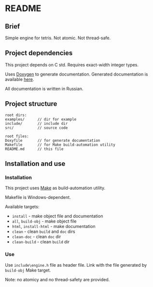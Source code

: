 # README

## Brief

Simple engine for tetris. Not atomic. Not thread-safe.

## Project dependencies

This project depends on C std. Requires exact-width integer types.

Uses [Doxygen](https://www.doxygen.nl/index.html) to generate documentation.
Generated documentation is available [here](https://miroslavbel.github.io/projects/tetris_engine/documentation/doxygen/html/index.html).

All documentation is written in Russian.

## Project structure

```text
root dirs:
examples/      // dir for example
include/       // include dir
src/           // source code

root files:
Doxyfile       // for generate documentation
Makefile       // for Make build-automation utility
README.md      // this file
```

## Installation and use

### Installation

This project uses [Make](https://www.gnu.org/software/make/) as
build-automation utility.

Makefile is Windows-dependent.

Available targets:

+ `install` - make object file and documentation
+ `all`, `build-obj` - make object file
+ `html`, `install-html` - make documentation
+ `clean` - clean `build` and `doc` dirs
+ `clean-doc` - clean `doc` dir
+ `clean-build` - clean `build` dir

### Use

Use `include\engine.h` file as header file. Link with the file generated by
`build-obj` Make target.

Note: no atomicy and no thread-safety are provided.
